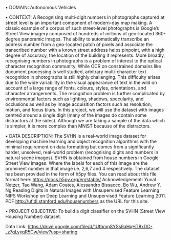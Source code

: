 • DOMAIN: Autonomous Vehicles

• CONTEXT: A Recognising multi-digit numbers in photographs captured at street level is an important component of modern-day map
making. A classic example of a corpus of such street-level photographs is Google’s Street View imagery composed of hundreds of millions
of geo-located 360-degree panoramic images.
The ability to automatically transcribe an address number from a geo-located patch of pixels and associate the transcribed number with a
known street address helps pinpoint, with a high degree of accuracy, the location of the building it represents. More broadly, recognising
numbers in photographs is a problem of interest to the optical character recognition community.
While OCR on constrained domains like document processing is well studied, arbitrary multi-character text recognition in photographs is
still highly challenging. This difficulty arises due to the wide variability in the visual appearance of text in the wild on account of a large
range of fonts, colours, styles, orientations, and character arrangements.
The recognition problem is further complicated by environmental factors such as lighting, shadows, specularity, and occlusions as well as
by image acquisition factors such as resolution, motion, and focus blurs. In this project, we will use the dataset with images centred around
a single digit (many of the images do contain some distractors at the sides). Although we are taking a sample of the data which is simpler,
it is more complex than MNIST because of the distractors.


• DATA DESCRIPTION: The SVHN is a real-world image dataset for developing machine learning and object recognition algorithms with the
minimal requirement on data formatting but comes from a significantly harder, unsolved, real-world problem (recognising digits and
numbers in natural scene images). SVHN is obtained from house numbers in Google Street View images.
Where the labels for each of this image are the prominent number in that image i.e. 2,6,7 and 4 respectively.
The dataset has been provided in the form of h5py files. You can read about this file format here: https://docs.h5py.org/en/stable/
Acknowledgement: Yuval Netzer, Tao Wang, Adam Coates, Alessandro Bissacco, Bo Wu, Andrew Y. Ng Reading Digits in Natural Images with Unsupervised
Feature Learning NIPS Workshop on Deep Learning and Unsupervised Feature Learning 2011. PDF
http://ufldl.stanford.edu/housenumbers as the URL for this site.


• PROJECT OBJECTIVE: To build a digit classifier on the SVHN (Street View Housing Number) dataset.

Data Link: https://drive.google.com/file/d/1UtbmpSYSs9aHqHT8xDC-_z7qLyxqR5Cw/view?usp=sharing
